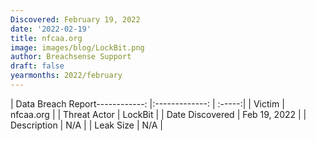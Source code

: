 ```yaml
---
Discovered: February 19, 2022
date: '2022-02-19'
title: nfcaa.org
image: images/blog/LockBit.png
author: Breachsense Support
draft: false
yearmonths: 2022/february
---
```


| Data Breach Report------------:   |:-------------:    | :-----:|
| Victim    | nfcaa.org      | 
| Threat Actor    | LockBit      | 
| Date Discovered    | Feb 19, 2022      | 
| Description    | N/A      | 
| Leak Size    | N/A      | 

